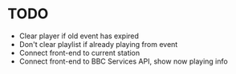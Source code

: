 # TODO

* Clear player if old event has expired
* Don't clear playlist if already playing from event
* Connect front-end to current station
* Connect front-end to BBC Services API, show now playing info

